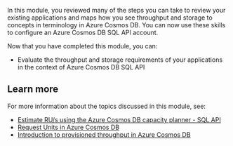 In this module, you reviewed many of the steps you can take to review your existing applications and maps how you see throughput and storage to concepts in terminology in Azure Cosmos DB. You can now use these skills to configure an Azure Cosmos DB SQL API account.

Now that you have completed this module, you can:

- Evaluate the throughput and storage requirements of your applications in the context of Azure Cosmos DB SQL API

## Learn more

For more information about the topics discussed in this module, see:

- [Estimate RU/s using the Azure Cosmos DB capacity planner - SQL API][/azure/cosmos-db/sql/estimate-ru-with-capacity-planner]
- [Request Units in Azure Cosmos DB][/azure/cosmos-db/request-units]
- [Introduction to provisioned throughput in Azure Cosmos DB][/azure/cosmos-db/set-throughput]

[/azure/cosmos-db/sql/estimate-ru-with-capacity-planner]: /azure/cosmos-db/sql/estimate-ru-with-capacity-planner
[/azure/cosmos-db/request-units]: /azure/cosmos-db/request-units
[/azure/cosmos-db/set-throughput]: /azure/cosmos-db/set-throughput